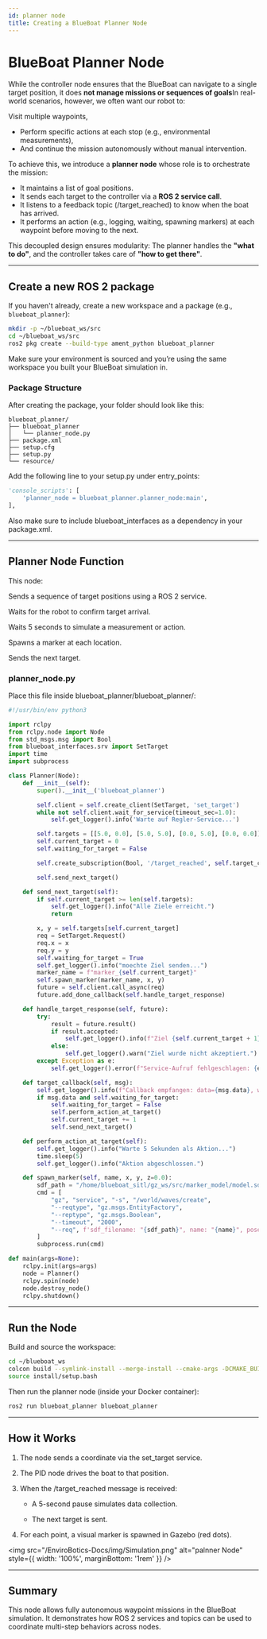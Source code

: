 ```yaml
---
id: planner node
title: Creating a BlueBoat Planner Node
---
```


# BlueBoat Planner Node


While the controller node ensures that the BlueBoat can navigate to a single target position, it does **not manage missions or sequences of goals**In real-world scenarios, however, we often want our robot to:

Visit multiple waypoints,

 - Perform specific actions at each stop (e.g., environmental measurements),
 - And continue the mission autonomously without manual intervention.

To achieve this, we introduce a **planner node** whose role is to orchestrate the mission:

 - It maintains a list of goal positions.
 - It sends each target to the controller via a **ROS 2 service call**.
 - It listens to a feedback topic (/target_reached) to know when the boat has arrived.
 - It performs an action (e.g., logging, waiting, spawning markers) at each waypoint before moving to the next.

This decoupled design ensures modularity:
The planner handles the **"what to do"**, and the controller takes care of **"how to get there"**.

---

## Create a new ROS 2 package

If you haven't already, create a new workspace and a package (e.g., `blueboat_planner`):

```bash
mkdir -p ~/blueboat_ws/src
cd ~/blueboat_ws/src
ros2 pkg create --build-type ament_python blueboat_planner
```

Make sure your environment is sourced and you’re using the same workspace you built your BlueBoat simulation in.

### Package Structure

After creating the package, your folder should look like this:
```text
blueboat_planner/
├── blueboat_planner
│   └── planner_node.py
├── package.xml
├── setup.cfg
├── setup.py
└── resource/
```

Add the following line to your setup.py under entry_points:
```python
'console_scripts': [
    'planner_node = blueboat_planner.planner_node:main',
],
```
Also make sure to include blueboat_interfaces as a dependency in your package.xml.

---

## Planner Node Function

This node:

Sends a sequence of target positions using a ROS 2 service.

Waits for the robot to confirm target arrival.

Waits 5 seconds to simulate a measurement or action.

Spawns a marker at each location.

Sends the next target.

### planner_node.py

Place this file inside blueboat_planner/blueboat_planner/:
```python
#!/usr/bin/env python3

import rclpy
from rclpy.node import Node
from std_msgs.msg import Bool
from blueboat_interfaces.srv import SetTarget
import time
import subprocess

class Planner(Node):
    def __init__(self):
        super().__init__('blueboat_planner')

        self.client = self.create_client(SetTarget, 'set_target')
        while not self.client.wait_for_service(timeout_sec=1.0):
            self.get_logger().info('Warte auf Regler-Service...')

        self.targets = [[5.0, 0.0], [5.0, 5.0], [0.0, 5.0], [0.0, 0.0]]
        self.current_target = 0
        self.waiting_for_target = False

        self.create_subscription(Bool, '/target_reached', self.target_callback, 10)

        self.send_next_target()

    def send_next_target(self):
        if self.current_target >= len(self.targets):
            self.get_logger().info("Alle Ziele erreicht.")
            return

        x, y = self.targets[self.current_target]
        req = SetTarget.Request()
        req.x = x
        req.y = y
        self.waiting_for_target = True
        self.get_logger().info("moechte Ziel senden...")
        marker_name = f"marker_{self.current_target}"
        self.spawn_marker(marker_name, x, y)
        future = self.client.call_async(req)
        future.add_done_callback(self.handle_target_response)

    def handle_target_response(self, future):
        try:
            result = future.result()
            if result.accepted:
                self.get_logger().info(f"Ziel {self.current_target + 1} gesendet.")
            else:
                self.get_logger().warn("Ziel wurde nicht akzeptiert.")
        except Exception as e:
            self.get_logger().error(f"Service-Aufruf fehlgeschlagen: {e}")

    def target_callback(self, msg):
        self.get_logger().info(f"Callback empfangen: data={msg.data}, waiting={self.waiting_for_target}")
        if msg.data and self.waiting_for_target:
            self.waiting_for_target = False
            self.perform_action_at_target()
            self.current_target += 1
            self.send_next_target()

    def perform_action_at_target(self):
        self.get_logger().info("Warte 5 Sekunden als Aktion...")
        time.sleep(5)
        self.get_logger().info("Aktion abgeschlossen.")

    def spawn_marker(self, name, x, y, z=0.0):
        sdf_path = "/home/blueboat_sitl/gz_ws/src/marker_model/model.sdf"
        cmd = [
            "gz", "service", "-s", "/world/waves/create",
            "--reqtype", "gz.msgs.EntityFactory",
            "--reptype", "gz.msgs.Boolean",
            "--timeout", "2000",
            "--req", f'sdf_filename: "{sdf_path}", name: "{name}", pose: {{ position: {{ x: {x}, y: {y}, z: {z} }} }}'
        ]
        subprocess.run(cmd)

def main(args=None):
    rclpy.init(args=args)
    node = Planner()
    rclpy.spin(node)
    node.destroy_node()
    rclpy.shutdown()
```

---

## Run the Node

Build and source the workspace:

```bash
cd ~/blueboat_ws
colcon build --symlink-install --merge-install --cmake-args -DCMAKE_BUILD_TYPE=RelWithDebInfo -DBUILD_TESTING=ON -DCMAKE_CXX_STANDARD=17
source install/setup.bash
```
Then run the planner node (inside your Docker container):

```bash
ros2 run blueboat_planner blueboat_planner
```
---

## How it Works

1. The node sends a coordinate via the set_target service.

2. The PID node drives the boat to that position.

3. When the /target_reached message is received:

    - A 5-second pause simulates data collection.

    - The next target is sent.

4. For each point, a visual marker is spawned in Gazebo (red dots).



<img src="/EnviroBotics-Docs/img/Simulation.png" alt="palnner Node" style={{ width: '100%', marginBottom: '1rem' }} />


---


## Summary

This node allows fully autonomous waypoint missions in the BlueBoat simulation. It demonstrates how ROS 2 services and topics can be used to coordinate multi-step behaviors across nodes.
